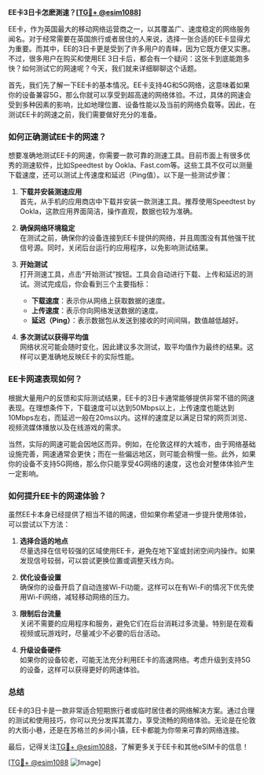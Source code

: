 **EE卡3日卡怎麽測速？[[TG💪+ @esim1088](https://t.me/s/esim1088)]**

EE卡，作为英国最大的移动网络运营商之一，以其覆盖广、速度稳定的网络服务闻名。对于经常需要在英国旅行或者居住的人来说，选择一张合适的EE卡显得尤为重要。而其中，EE的3日卡更是受到了许多用户的青睐，因为它既方便又实惠。不过，很多用户在购买和使用EE 3日卡后，都会有一个疑问：这张卡到底能跑多快？如何测试它的网速呢？今天，我们就来详细聊聊这个话题。

首先，我们先了解一下EE卡的基本情况。EE卡支持4G和5G网络，这意味着如果你的设备兼容5G，那么你就可以享受到超高速的网络体验。不过，具体的网速会受到多种因素的影响，比如地理位置、设备性能以及当前的网络负载等。因此，在测试EE卡的网速之前，我们需要做好充分的准备。

### **如何正确测试EE卡的网速？**

想要准确地测试EE卡的网速，你需要一款可靠的测速工具。目前市面上有很多优秀的测速软件，比如Speedtest by Ookla、Fast.com等。这些工具不仅可以测量下载速度，还可以测试上传速度和延迟（Ping值）。以下是一些测试步骤：

1. **下载并安装测速应用**  
   首先，从手机的应用商店中下载并安装一款测速工具。推荐使用Speedtest by Ookla，这款应用界面简洁，操作直观，数据也较为准确。

2. **确保网络环境稳定**  
   在测试之前，确保你的设备连接到EE卡提供的网络，并且周围没有其他强干扰信号源。同时，关闭后台运行的应用程序，以免影响测试结果。

3. **开始测试**  
   打开测速工具，点击“开始测试”按钮。工具会自动进行下载、上传和延迟的测试。测试完成后，你会看到三个主要指标：
   - **下载速度**：表示你从网络上获取数据的速度。
   - **上传速度**：表示你向网络发送数据的速度。
   - **延迟（Ping）**：表示数据包从发送到接收的时间间隔，数值越低越好。

4. **多次测试以获得平均值**  
   网络状况可能会随时变化，因此建议多次测试，取平均值作为最终的结果。这样可以更准确地反映EE卡的实际性能。

### **EE卡网速表现如何？**

根据大量用户的反馈和实际测试结果，EE卡的3日卡通常能够提供非常不错的网速表现。在理想条件下，下载速度可以达到50Mbps以上，上传速度也能达到10Mbps左右，而延迟一般在20ms以内。这样的速度足以满足日常的网页浏览、视频流媒体播放以及在线游戏的需求。

当然，实际的网速可能会因地区而异。例如，在伦敦这样的大城市，由于网络基础设施完善，网速通常会更快；而在一些偏远地区，则可能会稍慢一些。此外，如果你的设备不支持5G网络，那么你只能享受4G网络的速度，这也会对整体体验产生一定影响。

### **如何提升EE卡的网速体验？**

虽然EE卡本身已经提供了相当不错的网速，但如果你希望进一步提升使用体验，可以尝试以下方法：

1. **选择合适的地点**  
   尽量选择在信号较强的区域使用EE卡，避免在地下室或封闭空间内操作。如果发现信号较弱，可以尝试更换位置或调整天线方向。

2. **优化设备设置**  
   确保你的设备开启了自动连接Wi-Fi功能，这样可以在有Wi-Fi的情况下优先使用Wi-Fi网络，减轻移动网络的压力。

3. **限制后台流量**  
   关闭不需要的应用程序和服务，避免它们在后台消耗过多流量。特别是在观看视频或玩游戏时，尽量减少不必要的后台活动。

4. **升级设备硬件**  
   如果你的设备较老，可能无法充分利用EE卡的高速网络。考虑升级到支持5G的设备，这样可以获得更好的网速体验。

### **总结**

EE卡的3日卡是一款非常适合短期旅行者或临时居住者的网络解决方案。通过合理的测试和使用技巧，你可以充分发挥其潜力，享受流畅的网络体验。无论是在伦敦的大街小巷，还是在苏格兰的乡间小镇，EE卡都能为你带来可靠的网络连接。

最后，记得关注[TG💪+ @esim1088](https://t.me/s/esim1088)，了解更多关于EE卡和其他eSIM卡的信息！  

[[TG💪+ @esim1088](https://t.me/s/esim1088) ![Image](https://i.postimg.cc/4NQfJmqS/Snipaste-2025-05-13-00-14-12.png)]